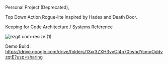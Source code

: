 Personal Project (Deprecated),

Top Down Action Rogue-lite Inspired by Hades and Death Door.

Keeping for Code Architecture / Systems Reference

![ezgif com-resize (1)](https://github.com/VeryHotShark/HadesDeathDoorLike/assets/31168287/e95e54ba-4cdb-405b-9aa2-ee198535264e)

Demo Build : https://drive.google.com/drive/folders/13xr3ZXH3vvOI4n70twhdYcmqOddvzqtE?usp=sharing
